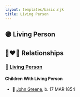 ```yaml
---
layout: templates/basic.njk
title: Living Person
---
```

## 🟣 Living Person


## 👩‍❤️‍👨 Relationships

### 🔵 [Living Person](/people/7/70089858)

#### Children With Living Person
* 🔵 [John Greene](/people/7/71088434), b. 17 MAR 1854